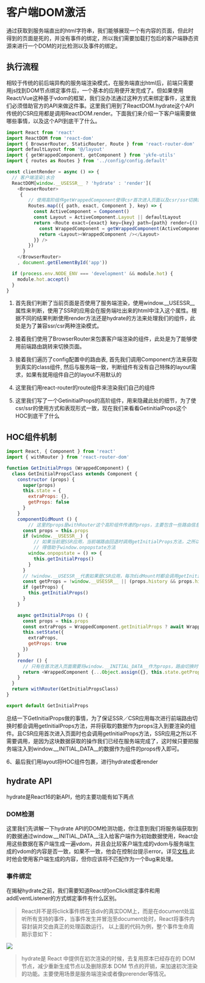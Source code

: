 # 客户端DOM激活

通过获取到服务端直出的html字符串，我们能够展现一个有内容的页面，但此时得到的页面是死的，并没有事件的绑定，所以我们需要加载打包后的客户端静态资源来进行一个DOM的对比检测以及事件的绑定。

## 执行流程

相较于传统的前后端异构的服务端渲染模式，在服务端直出html后，前端只需要用js找到DOM节点绑定事件后，一个基本的应用便开发完成了。但如果使用React/Vue这种基于vdom的框架，我们没办法通过这种方式来绑定事件，这里我们必须借助官方的API来做这件事。这里我们用到了ReactDOM.hydrate这个API传统的CSR应用都是调用ReactDOM.render。下面我们来介绍一下客户端需要做哪些事情，以及这个API到底干了什么。

```js
import React from 'react'
import ReactDOM from 'react-dom'
import { BrowserRouter, StaticRouter, Route } from 'react-router-dom'
import defaultLayout from '@/layout'
import { getWrappedComponent, getComponent } from 'ykfe-utils'
import { routes as Routes } from '../config/config.default'

const clientRender = async () => {
  // 客户端渲染|水合
  ReactDOM[window.__USESSR__ ? 'hydrate' : 'render'](
    <BrowserRouter>
     {
        // 使用高阶组件getWrappedComponent使得csr首次进入页面以及csr/ssr切换路由时调用getInitialProps
        Routes.map(({ path, exact, Component }, key) => {
          const ActiveComponent = Component()
          const Layout = ActiveComponent.Layout || defaultLayout
          return <Route exact={exact} key={key} path={path} render={() => {
            const WrappedComponent = getWrappedComponent(ActiveComponent)
            return <Layout><WrappedComponent /></Layout>
          }} />
        })
      }
    </BrowserRouter>
    , document.getElementById('app'))

  if (process.env.NODE_ENV === 'development' && module.hot) {
    module.hot.accept()
  }
}
```

1. 首先我们判断了当前页面是否使用了服务端渲染，使用window.__USESSR__属性来判断，使用了SSR的应用会在服务端吐出来的html中注入这个属性。根据不同的结果判断使用render方法还是hydrate的方法来处理我们的组件，此处是为了兼容ssr/csr两种渲染模式。  

2. 接着我们使用了BrowserRouter来包裹客户端渲染的组件，此处是为了能够使用前端路由跳转来切换页面。  

3. 接着我们遍历了config配置中的路由表, 首先我们调用Component方法来获取到真实的class组件, 然后与服务端一致，判断组件有没有自己特殊的layout需求，如果有就用组件自己的layout不用默认的  

4. 这里我们用react-router的route组件来渲染我们自己的组件  

5. 这里我们写了一个GetinitialProps的高阶组件，用来隐藏此处的细节，为了使csr/ssr的使用方式和表现形式一致，现在我们来看看GetinitialProps这个HOC到底干了什么

## HOC组件机制

```js
import React, { Component } from 'react'
import { withRouter } from 'react-router-dom'

function GetInitialProps (WrappedComponent) {
  class GetInitialPropsClass extends Component {
    constructor (props) {
      super(props)
      this.state = {
        extraProps: {},
        getProps: false
      }
    }
    componentDidMount () {
        // 这里的props是withRouter这个高阶组件传递的props，主要包含一些路由信息比如match, params
      const props = this.props
      if (window.__USESSR__) {
          // 如果当前是SSR应用，当前端路由回退时调用getInitialProps方法，之所以要这么做，是因为首次进入页面props.history.action的值就是POP，所以没办法通过值为POP来判断当前是不是回退操作
          // 得借助于window.onpopstate方法
        window.onpopstate = () => {
          this.getInitialProps()
        }
      }
      // !window.__USESSR__代表如果是CSR应用，每次didMount时都会调用getInitialProps方法，|| 后面的语句意思是，当前是SSR应用，当路由进行PUSH操作时调用getInitialProps方法
      const getProps = !window.__USESSR__ || (props.history && props.history.action === 'PUSH')
      if (getProps) {
        this.getInitialProps()
      }
    }

    async getInitialProps () {
      const props = this.props
      const extraProps = WrappedComponent.getInitialProps ? await WrappedComponent.getInitialProps(props) : {}
      this.setState({
        extraProps,
        getProps: true
      })
    }
    render () {
      // 只有在首次进入页面需要将window.__INITIAL_DATA__作为props，路由切换时不需要
      return <WrappedComponent {...Object.assign({}, this.state.getProps ? {} : window.__INITIAL_DATA__, this.state.extraProps)} />
    }
  }
  return withRouter(GetInitialPropsClass)
}

export default GetInitialProps
```

总结一下GetInitialProps做的事情，为了保证SSR／CSR应用每次进行前端路由切换时都会调用getInitialProps方法，并将获取的数据作为props注入到要渲染的组件。且CSR应用首次进入页面时也会调用getInitialProps方法，SSR应用之所以不需要调用，是因为这块数据获取的操作我们已经在服务端完成了，这时候只要把服务端注入到window.__INITIAL_DATA__的数据作为组件的props传入即可。

6、最后我们用layout将HOC组件包裹，进行hydrate或者render

## hydrate API

hydrate是React16的新API，他的主要功能有如下两点

### DOM检测

这里我们先讲解一下hydrate API的DOM检测功能，你注意到我们将服务端获取到的数据通过window.__INITIAL_DATA__注入给客户端作为初始数据使用，React会用这些数据在客户端生成一遍vdom，并且会比较客户端生成的vdom与服务端生成的vdom的内容是否一致，如果不一致，他会在控制台提示error。详见[文档](https://zh-hans.reactjs.org/docs/react-dom.html#hydrate),此时他会使用客户端生成的内容，但你应该将不匹配作为一个Bug来处理。

### 事件绑定

在揭秘hydrate之前，我们需要知道React的onClick绑定事件和用addEventListener的方式绑定事件有什么区别。
> React并不是将click事件绑在该div的真实DOM上，而是在document处监听所有支持的事件，当事件发生并冒泡至document处时，React将事件内容封装并交由真正的处理函数运行。
以上面的代码为例，整个事件生命周期示意如下：

![](https://img.alicdn.com/tfs/TB1p48Rdf1H3KVjSZFBXXbSMXXa-1660-682.jpg)

> hydrate是 React 中提供在初次渲染的时候，去复用原本已经存在的 DOM 节点，减少重新生成节点以及删除原本 DOM 节点的开销，来加速初次渲染的功能。主要使用场景是服务端渲染或者像prerender等情况。
